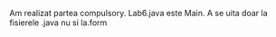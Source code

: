 Am realizat partea compulsory. Lab6.java este Main.  A se uita doar la fisierele .java nu si la.form
